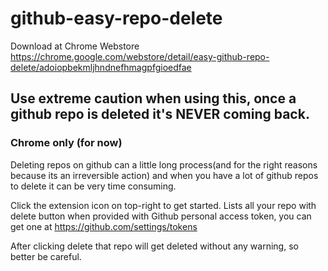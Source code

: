 # github-easy-repo-delete
Download at Chrome Webstore https://chrome.google.com/webstore/detail/easy-github-repo-delete/adoiopbekmljhndnefhmagpfgioedfae
## Use extreme caution when using this, once a github repo is deleted it's NEVER coming back.

### Chrome only (for now)

Deleting repos on github can a little long process(and for the right reasons because its an irreversible action) and when you have a lot of github repos to delete it can be very time consuming.

Click the extension icon on top-right to get started.
Lists all your repo with delete button when provided with Github personal access token, you can get one at  https://github.com/settings/tokens

After clicking delete that repo will get deleted without any warning, so better be careful.
